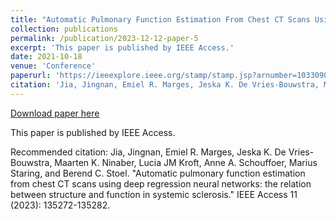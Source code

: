 ```yaml
---
title: "Automatic Pulmonary Function Estimation From Chest CT Scans Using Deep Regression Neural Networks: The Relation Between Structure and Function in Systemic Sclerosis"
collection: publications
permalink: /publication/2023-12-12-paper-5
excerpt: 'This paper is published by IEEE Access.'
date: 2021-10-18
venue: 'Conference'
paperurl: 'https://ieeexplore.ieee.org/stamp/stamp.jsp?arnumber=10330905'
citation: 'Jia, Jingnan, Emiel R. Marges, Jeska K. De Vries-Bouwstra, Maarten K. Ninaber, Lucia JM Kroft, Anne A. Schouffoer, Marius Staring, and Berend C. Stoel. "Automatic pulmonary function estimation from chest CT scans using deep regression neural networks: the relation between structure and function in systemic sclerosis." IEEE Access 11 (2023): 135272-135282.'
---
```


<a href='https://ieeexplore.ieee.org/stamp/stamp.jsp?arnumber=10330905'>Download paper here</a>

This paper is published by IEEE Access.

Recommended citation: Jia, Jingnan, Emiel R. Marges, Jeska K. De Vries-Bouwstra, Maarten K. Ninaber, Lucia JM Kroft, Anne A. Schouffoer, Marius Staring, and Berend C. Stoel. "Automatic pulmonary function estimation from chest CT scans using deep regression neural networks: the relation between structure and function in systemic sclerosis." IEEE Access 11 (2023): 135272-135282.